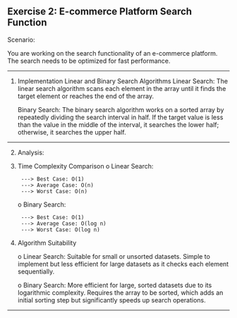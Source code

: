 Exercise 2: E-commerce Platform Search Function
------------------------------------------------------------------------------------------------------------------------------

Scenario: 

You are working on the search functionality of an e-commerce platform. The search needs to be optimized for fast performance.

------------------------------------------------------------------------------------------------------------------------------
1. Implementation
  Linear and Binary Search Algorithms
    Linear Search:
      The linear search algorithm scans each element in the array until it finds the target element or reaches the end of the array.

   Binary Search:
      The binary search algorithm works on a sorted array by repeatedly dividing the search interval in half. If the target value is less than the value in the middle of the interval, it searches the lower half; otherwise, it searches the upper half.

------------------------------------------------------------------------------------------------------------------------------
2. Analysis:


  1. Time Complexity Comparison
      o Linear Search:
  
          ---> Best Case: O(1)
          ---> Average Case: O(n)
          ---> Worst Case: O(n)
  
      o Binary Search:
  
          ---> Best Case: O(1)
          ---> Average Case: O(log n)
          ---> Worst Case: O(log n)
  
  2.  Algorithm Suitability
  
      o Linear Search: Suitable for small or unsorted datasets. Simple to implement but less efficient for large datasets as it checks each element sequentially.
  
      o Binary Search: More efficient for large, sorted datasets due to its logarithmic complexity. Requires the array to be sorted, which adds an initial sorting step but significantly speeds up search operations.

------------------------------------------------------------------------------------------------------------------------------


